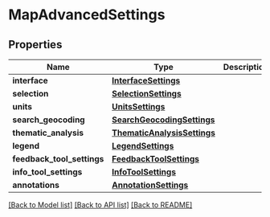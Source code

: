 # MapAdvancedSettings

## Properties
Name | Type | Description | Notes
------------ | ------------- | ------------- | -------------
**interface** | [**InterfaceSettings**](InterfaceSettings.md) |  | [optional] 
**selection** | [**SelectionSettings**](SelectionSettings.md) |  | [optional] 
**units** | [**UnitsSettings**](UnitsSettings.md) |  | [optional] 
**search_geocoding** | [**SearchGeocodingSettings**](SearchGeocodingSettings.md) |  | [optional] 
**thematic_analysis** | [**ThematicAnalysisSettings**](ThematicAnalysisSettings.md) |  | [optional] 
**legend** | [**LegendSettings**](LegendSettings.md) |  | [optional] 
**feedback_tool_settings** | [**FeedbackToolSettings**](FeedbackToolSettings.md) |  | [optional] 
**info_tool_settings** | [**InfoToolSettings**](InfoToolSettings.md) |  | [optional] 
**annotations** | [**AnnotationSettings**](AnnotationSettings.md) |  | [optional] 

[[Back to Model list]](../README.md#documentation-for-models) [[Back to API list]](../README.md#documentation-for-api-endpoints) [[Back to README]](../README.md)

